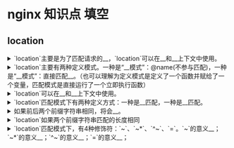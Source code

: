 <!-- markdownlint-disable MD033 -->
# nginx 知识点 填空

## location

<details>
  <summary>`location`主要是为了匹配请求的__，`location`可以在__和__上下文中使用。</summary>
  <div>URI</div>
  <div>server</div>
  <div>location</div>
</details>

<details>
  <summary>`location`主要有两种定义模式。一种是“__模式”：@name(不参与匹配)，一种是“__模式”：直接匹配__。（也可以理解为定义模式是定义了一个函数并赋给了一个变量，匹配模式是直接运行了一个立即执行函数）</summary>
  <div>定义</div>
  <div>匹配</div>
  <div>URI</div>
</details>

<details>
  <summary>`location`可以在__和__上下文中使用。</summary>
  <div>server</div>
  <div>location</div>
</details>

<details>
  <summary>`location`匹配模式下有两种定义方式：一种是__匹配，一种是__匹配。</summary>
  <div>前缀字符串</div>
  <div>正则表达式</div>
</details>

<details>
  <summary>如果前后两个前缀字符串相同，将会__。</summary>
  <div>报错</div>
  <div>nginx: [emerg] duplicate location</div>
</details>

<details>
  <summary>`location`如果两个前缀字符串匹配的长度相同</summary>
  <div>前缀字符串</div>
  <div>正则表达式</div>
</details>

<details>
  <summary>`location`匹配模式下，有4种修饰符：`~`、`~*`、`^~`、`=`。`~`的意义__；`~*`的意义__；`^~`的意义__；`=`的意义__；</summary>
  <div>`~` 后面接正则表达式，不区分大小写</div>
  <div>`~*` 后面接正则表达式，区分大小写</div>
  <div>`^~` 后面接前缀字符串，满足条件，后还会往下匹配，但是不会匹配正则表达式</div>
  <div>`=` 精确匹配，满足条件则停止往下匹配</div>
</details>
